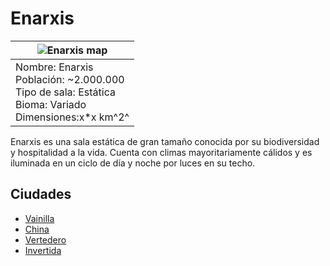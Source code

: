 # Enarxis


![Enarxis map](https://i.imgur.com/ADK811b.jpeg) |
---|
Nombre: Enarxis<br> Población: ~2.000.000<br> Tipo de sala: Estática<br> Bioma: Variado<br>Dimensiones:x*x km^2^|

Enarxis es una sala estática de gran tamaño conocida por su biodiversidad y hospitalidad a la vida. Cuenta con climas mayoritariamente cálidos y es iluminada en un ciclo de día y noche por luces en su techo. 

## Ciudades
- [Vainilla](Vainilla.md) 
- [China](China.md)
- [Vertedero](Vertedero.md)
- [Invertida](Invertida.md)
